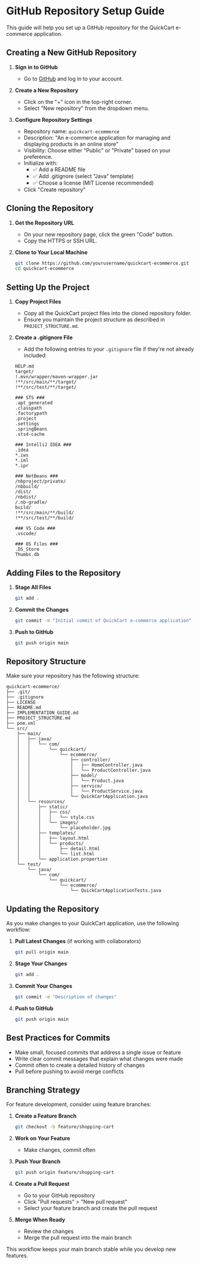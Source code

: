 # GitHub Repository Setup Guide

This guide will help you set up a GitHub repository for the QuickCart e-commerce application.

## Creating a New GitHub Repository

1. **Sign in to GitHub**
   - Go to [GitHub](https://github.com/) and log in to your account.

2. **Create a New Repository**
   - Click on the "+" icon in the top-right corner.
   - Select "New repository" from the dropdown menu.

3. **Configure Repository Settings**
   - Repository name: `quickcart-ecommerce`
   - Description: "An e-commerce application for managing and displaying products in an online store"
   - Visibility: Choose either "Public" or "Private" based on your preference.
   - Initialize with:
     - ✅ Add a README file
     - ✅ Add .gitignore (select "Java" template)
     - ✅ Choose a license (MIT License recommended)
   - Click "Create repository"

## Cloning the Repository

1. **Get the Repository URL**
   - On your new repository page, click the green "Code" button.
   - Copy the HTTPS or SSH URL.

2. **Clone to Your Local Machine**
   ```bash
   git clone https://github.com/yourusername/quickcart-ecommerce.git
   cd quickcart-ecommerce
   ```

## Setting Up the Project

1. **Copy Project Files**
   - Copy all the QuickCart project files into the cloned repository folder.
   - Ensure you maintain the project structure as described in `PROJECT_STRUCTURE.md`.

2. **Create a .gitignore File**
   - Add the following entries to your `.gitignore` file if they're not already included:
   ```
   HELP.md
   target/
   !.mvn/wrapper/maven-wrapper.jar
   !**/src/main/**/target/
   !**/src/test/**/target/

   ### STS ###
   .apt_generated
   .classpath
   .factorypath
   .project
   .settings
   .springBeans
   .sts4-cache

   ### IntelliJ IDEA ###
   .idea
   *.iws
   *.iml
   *.ipr

   ### NetBeans ###
   /nbproject/private/
   /nbbuild/
   /dist/
   /nbdist/
   /.nb-gradle/
   build/
   !**/src/main/**/build/
   !**/src/test/**/build/

   ### VS Code ###
   .vscode/

   ### OS Files ###
   .DS_Store
   Thumbs.db
   ```

## Adding Files to the Repository

1. **Stage All Files**
   ```bash
   git add .
   ```

2. **Commit the Changes**
   ```bash
   git commit -m "Initial commit of QuickCart e-commerce application"
   ```

3. **Push to GitHub**
   ```bash
   git push origin main
   ```

## Repository Structure

Make sure your repository has the following structure:

```
quickcart-ecommerce/
├── .git/
├── .gitignore
├── LICENSE
├── README.md
├── IMPLEMENTATION_GUIDE.md
├── PROJECT_STRUCTURE.md
├── pom.xml
└── src/
    ├── main/
    │   ├── java/
    │   │   └── com/
    │   │       └── quickcart/
    │   │           └── ecommerce/
    │   │               ├── controller/
    │   │               │   ├── HomeController.java
    │   │               │   └── ProductController.java
    │   │               ├── model/
    │   │               │   └── Product.java
    │   │               ├── service/
    │   │               │   └── ProductService.java
    │   │               └── QuickCartApplication.java
    │   └── resources/
    │       ├── static/
    │       │   ├── css/
    │       │   │   └── style.css
    │       │   └── images/
    │       │       └── placeholder.jpg
    │       ├── templates/
    │       │   ├── layout.html
    │       │   └── products/
    │       │       ├── detail.html
    │       │       └── list.html
    │       └── application.properties
    └── test/
        └── java/
            └── com/
                └── quickcart/
                    └── ecommerce/
                        └── QuickCartApplicationTests.java
```

## Updating the Repository

As you make changes to your QuickCart application, use the following workflow:

1. **Pull Latest Changes** (if working with collaborators)
   ```bash
   git pull origin main
   ```

2. **Stage Your Changes**
   ```bash
   git add .
   ```

3. **Commit Your Changes**
   ```bash
   git commit -m "Description of changes"
   ```

4. **Push to GitHub**
   ```bash
   git push origin main
   ```

## Best Practices for Commits

- Make small, focused commits that address a single issue or feature
- Write clear commit messages that explain what changes were made
- Commit often to create a detailed history of changes
- Pull before pushing to avoid merge conflicts

## Branching Strategy

For feature development, consider using feature branches:

1. **Create a Feature Branch**
   ```bash
   git checkout -b feature/shopping-cart
   ```

2. **Work on Your Feature**
   - Make changes, commit often

3. **Push Your Branch**
   ```bash
   git push origin feature/shopping-cart
   ```

4. **Create a Pull Request**
   - Go to your GitHub repository
   - Click "Pull requests" > "New pull request"
   - Select your feature branch and create the pull request

5. **Merge When Ready**
   - Review the changes
   - Merge the pull request into the main branch

This workflow keeps your main branch stable while you develop new features.